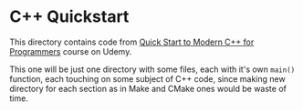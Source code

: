 # C++ Quickstart

This directory contains code from [Quick Start to Modern C++ for Programmers](https://www.udemy.com/course/quick-start-to-modern-c-for-programmers/learn/lecture/34881300?start=0#overview) course on Udemy.

This one will be just one directory with some files, each with it's own `main()` function, each touching on some subject of C++ code, since making new directory for each section as in Make and CMake ones would be waste of time.
